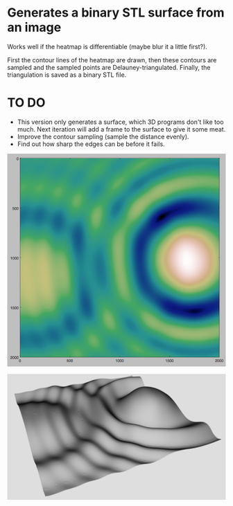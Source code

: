 # Generates a binary STL surface from an image

Works well if the heatmap is differentiable (maybe blur it a little first?).

First the contour lines of the heatmap are drawn, then these contours are sampled and the sampled points are Delauney-triangulated. Finally, the triangulation is saved as a binary STL file.

# TO DO

* This version only generates a surface, which 3D programs don't like too much. Next iteration will add a frame to the surface to give it some meat. 
* Improve the contour sampling (sample the distance evenly).
* Find out how sharp the edges can be before it fails.


![Plugin current screenshot](https://github.com/aelialper/STL_surface_python/blob/master/screenshot_image.png)

![Plugin current screenshot](https://github.com/aelialper/STL_surface_python/blob/master/screenshot_surface.png)